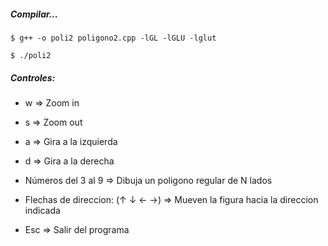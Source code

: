 ##### Compilar...
```$ g++ -o poli2 poligono2.cpp -lGL -lGLU -lglut```

```$ ./poli2```

##### Controles:
* w ⇒ Zoom in

* s ⇒ Zoom out

* a ⇒ Gira a la izquierda

* d ⇒ Gira a la derecha

* Números del 3 al 9
⇒ Dibuja un poligono regular de N lados

* Flechas de direccion: (↑ ↓ ← →) ⇒ Mueven la figura hacia la direccion indicada

* Esc ⇒ Salir del programa
